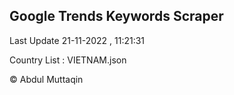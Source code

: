 

## Google Trends Keywords Scraper 
 
Last Update 21-11-2022 , 11:21:31

Country List :
VIETNAM.json



© Abdul Muttaqin 

